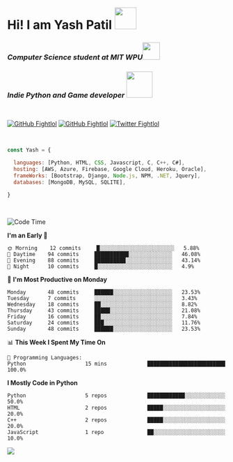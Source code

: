 # Hi! I am Yash Patil <img src="https://media0.giphy.com/media/Y2ga690q1esYpcHPas/giphy.gif?cid=ecf05e474j950tg773tiertqmmgtzynpt7i0ewx9fac3rrm6&rid=giphy.gif&ct=s" width="50">

<!-- <img align='right' src="https://64.media.tumblr.com/2d0af9c90d1b1107313cc20bda01548a/tumblr_outwxnanpp1u79o2lo1_1280.gif" width="300">
-->

<h3><i>Computer Science student at <a src="https://mitwpu.edu.in">MIT WPU</a></i><img src="https://media4.giphy.com/media/XuBtcsV266vepmoEYG/giphy.gif?cid=ecf05e478xcwwhpisaola0l47dvbmhkydu1uq0iwkeoh542e&rid=giphy.gif&ct=s" width="40"></h3>

<h3><i>Indie Python and Game developer <img src="https://media1.giphy.com/media/hiJ9ypGI5tIKdwKoK2/giphy.gif?cid=ecf05e47vp79kvmdetlkih5rdvrkuwx75tipxdm0sjcu6xau&rid=giphy.gif&ct=s" width="60"></i></h3> <br>

[![GitHub Fightlol](https://img.shields.io/github/followers/FightlolYes?style=social)](https://github.com/FightlolYes)
[![GitHub Fightlol](https://img.shields.io/github/stars/FightlolYes?style=social)](https://github.com/FightlolYes)
[![Twitter Fightlol](https://img.shields.io/twitter/url?style=social&url=https%3A%2F%2Ftwitter.com%2FFightlolYes)](https://twitter.com/FightlolYes)

<br>

```javascript
const Yash = {

  languages: [Python, HTML, CSS, Javascript, C, C++, C#],
  hosting: [AWS, Azure, Firebase, Google Cloud, Heroku, Oracle],
  frameWorks: [Bootstrap, Django, Node.js, NPM, .NET, Jquery],
  databases: [MongoDB, MySQL, SQLITE],

}
```
<br>

<!--START_SECTION:waka-->
![Code Time](http://img.shields.io/badge/Code%20Time-1%20hr%2059%20mins-blue)

**I'm an Early 🐤** 

```text
🌞 Morning    12 commits     █░░░░░░░░░░░░░░░░░░░░░░░░   5.88% 
🌆 Daytime    94 commits     ███████████░░░░░░░░░░░░░░   46.08% 
🌃 Evening    88 commits     ██████████░░░░░░░░░░░░░░░   43.14% 
🌙 Night      10 commits     █░░░░░░░░░░░░░░░░░░░░░░░░   4.9%

```
📅 **I'm Most Productive on Monday** 

```text
Monday       48 commits     ██████░░░░░░░░░░░░░░░░░░░   23.53% 
Tuesday      7 commits      ░░░░░░░░░░░░░░░░░░░░░░░░░   3.43% 
Wednesday    18 commits     ██░░░░░░░░░░░░░░░░░░░░░░░   8.82% 
Thursday     43 commits     █████░░░░░░░░░░░░░░░░░░░░   21.08% 
Friday       16 commits     ██░░░░░░░░░░░░░░░░░░░░░░░   7.84% 
Saturday     24 commits     ███░░░░░░░░░░░░░░░░░░░░░░   11.76% 
Sunday       48 commits     ██████░░░░░░░░░░░░░░░░░░░   23.53%

```


📊 **This Week I Spent My Time On** 

```text
💬 Programming Languages: 
Python                   15 mins             █████████████████████████   100.0%

```

**I Mostly Code in Python** 

```text
Python                   5 repos             ████████████░░░░░░░░░░░░░   50.0% 
HTML                     2 repos             █████░░░░░░░░░░░░░░░░░░░░   20.0% 
C++                      2 repos             █████░░░░░░░░░░░░░░░░░░░░   20.0% 
JavaScript               1 repo              ██░░░░░░░░░░░░░░░░░░░░░░░   10.0%

```



<!--END_SECTION:waka-->


[![](https://visitcount.itsvg.in/api?id=FightlolYes&label=Profile%20Views&color=0&pretty=false)](https://visitcount.itsvg.in)
